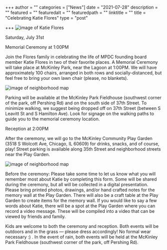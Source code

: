 +++
author = ""
categories = ["News"]
date = "2021-07-28"
description = ""
featured = ""
featuredalt = ""
featuredpath = ""
linktitle = ""
title = "Celebrating Katie Flores"
type = "post"

+++ 
![image of Katie Flores](/images/events/katie.png)

Saturday, July 31st

Memorial Ceremony at 1:00PM

Join the Flores family in celebrating the life of MPDC founding board member Katie Flores in two of their favorite places. A Memorial Ceremony will take place at McKinley Park, near the Lagoon at 1:00PM. We will have approximately 100 chairs, arranged in both rows and socially-distanced, but feel free to bring your own lawn chair (please, no blankets).

![image of neighborhood map](/images/events/Katie-map-2.png)

Parking will be available at the McKinley Park Fieldhouse (southwest corner of the park, off Pershing Rd) and on the south side of 37th Street.  To minimize walking, we suggest being dropped off on 37th Street (between S Leavitt St and S Hamilton Ave).  Look for signage on the walking paths to guide you to the memorial ceremony location.

Reception at 2:00PM

After the ceremony, we will go to the McKinley Community Play Garden (3518 S Wolcott Ave, Chicago, IL 60609) for drinks, snacks, and of course, play!  Street parking is available along 35th Street and neighborhood streets near the Play Garden.

![image of neighborhood map](/images/events/play-garden-map.png)

Before the ceremony: Please take some time to let us know what you will remember most about Katie by completing this form.  Some will be shared during the ceremony, but all will be collected in a digital presentation.
Please bring printed photos, drawings, and/or hand crafted notes for the memory wall at the Play Garden. There will also be a craft table at the Play Garden to create items for the memory wall. 
If you would like to say a few words about Katie, there will be a spot at the Play Garden where you can record a video message. These will be compiled into a video that can be viewed by friends and family.

Kids are welcome to both the ceremony and reception. Both events will be outdoors and in the grass — please dress accordingly! No formal wear necessary  :) . In the event of rain, both events will be held at the McKinley Park Fieldhouse (southwest corner of the park, off Pershing Rd).




